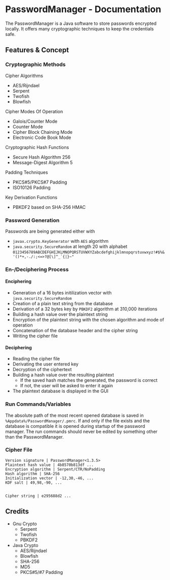 # PasswordManager - Documentation
The PasswordManager is a Java software to store passwords encrypted locally. It offers many cryptographic techniques to keep the credentials safe. 

## Features & Concept

### Cryptographic Methods
Cipher Algorithms
- AES/Rijndael
- Serpent
- Twofish
- Blowfish

Cipher Modes Of Operation
- Galois/Counter Mode
- Counter Mode
- Cipher Block Chaining Mode
- Electronic Code Book Mode

Cryptographic Hash Functions
- Secure Hash Algorithm 256
- Message-Digest Algorithm 5

Padding Techniques
- PKCS#5/PKCS#7 Padding
- ISO10126 Padding

Key Derivation Functions
- PBKDF2 based on SHA-256 HMAC

### Password Generation
Passwords are being generated either with
- `javax.crypto.KeyGenerator` with `AES` algorithm
- `java.security.SecureRandom` at length 20 with alphabet `` 0123456789ABCDEFGHIJKLMNOPQRSTUVWXYZabcdefghijklmnopqrstuvwxyz!#$%&'()*+,-./:;<=>?@[\]^_`{|}~" ``

### En-/Deciphering Process

#### Enciphering 
- Generation of a 16 bytes initilization vector with `java.security.SecureRandom`
- Creation of a plain text string from the database
- Derivation of a 32 bytes key by `PBKDF2` algorithm at 310,000 iterations
- Building a hash value over the plaintext string
- Encryption of the plaintext string with the chosen algorithm and mode of operation
- Concatenation of the database header and the cipher string
- Writing the cipher file

#### Deciphering
- Reading the cipher file
- Derivating the user entered key
- Decryption of the ciphertext
- Building a hash value over the resulting plaintext
	- If the saved hash matches the generated, the password is correct
	- If not, the user will be asked to enter it again
- The plaintext database is displayed in the GUI

### Run Commands/Variables
The absolute path of the most recent opened database is saved in `%Appdata%/PasswordManager/.pmrc`.
If and only if the file exists and the database is compatible it is opened during startup of the password manager.
The run commands should never be edited by something other than the PasswordManager.

### Cipher File
```
Version signature | PasswordManager<1.3.5>
Plaintext hash value | 4b8570b813df ...
Encryption algorithm | Serpent/CTR/NoPadding
Hash algorithm | SHA-256
Initialization vector | -12,30,-46, ...
KDF salt | 49,98,-90, ...


Cipher string | e295688d2 ...
```

## Credits
- Gnu Crypto
	- Serpent
	- Twofish
	- PBKDF2
- Java Crypto 
	- AES/Rijndael
	- Blowfish
	- SHA-256
	- MD5
	- PKCS#5/#7 Padding